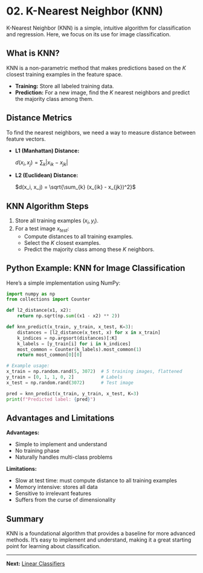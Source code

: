 # 02. K-Nearest Neighbor (KNN)

K-Nearest Neighbor (KNN) is a simple, intuitive algorithm for classification and regression. Here, we focus on its use for image classification.

## What is KNN?

KNN is a non-parametric method that makes predictions based on the $`K`$ closest training examples in the feature space.

- **Training:** Store all labeled training data.
- **Prediction:** For a new image, find the $`K`$ nearest neighbors and predict the majority class among them.

## Distance Metrics

To find the nearest neighbors, we need a way to measure distance between feature vectors.

- **L1 (Manhattan) Distance:**

  $`d(x_i, x_j) = \sum_{k} |x_{ik} - x_{jk}|`$

- **L2 (Euclidean) Distance:**

  $`d(x_i, x_j) = \sqrt{\sum_{k} (x_{ik} - x_{jk})^2}`$

## KNN Algorithm Steps

1. Store all training examples $`(x_i, y_i)`$.
2. For a test image $`x_{test}`$:
   - Compute distances to all training examples.
   - Select the $`K`$ closest examples.
   - Predict the majority class among these $`K`$ neighbors.

## Python Example: KNN for Image Classification

Here’s a simple implementation using NumPy:

```python
import numpy as np
from collections import Counter

def l2_distance(x1, x2):
    return np.sqrt(np.sum((x1 - x2) ** 2))

def knn_predict(x_train, y_train, x_test, K=3):
    distances = [l2_distance(x_test, x) for x in x_train]
    k_indices = np.argsort(distances)[:K]
    k_labels = [y_train[i] for i in k_indices]
    most_common = Counter(k_labels).most_common(1)
    return most_common[0][0]

# Example usage:
x_train = np.random.rand(5, 3072)  # 5 training images, flattened
y_train = [0, 1, 1, 0, 2]          # Labels
x_test = np.random.rand(3072)      # Test image

pred = knn_predict(x_train, y_train, x_test, K=3)
print(f"Predicted label: {pred}")
```

## Advantages and Limitations

**Advantages:**
- Simple to implement and understand
- No training phase
- Naturally handles multi-class problems

**Limitations:**
- Slow at test time: must compute distance to all training examples
- Memory intensive: stores all data
- Sensitive to irrelevant features
- Suffers from the curse of dimensionality

## Summary

KNN is a foundational algorithm that provides a baseline for more advanced methods. It’s easy to implement and understand, making it a great starting point for learning about classification.

---

**Next:** [Linear Classifiers](03_Linear_Classifiers.md) 